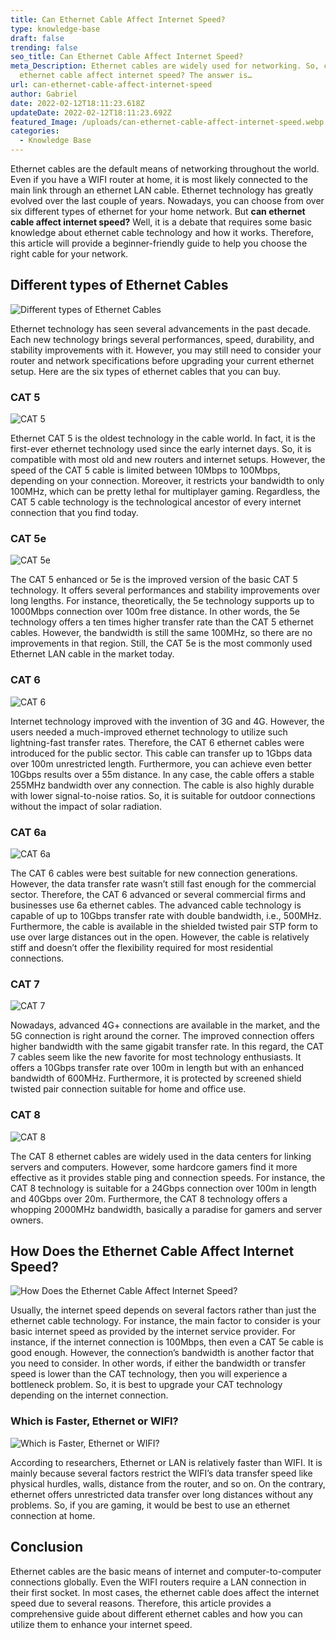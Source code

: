 ```yaml
---
title: Can Ethernet Cable Affect Internet Speed?
type: knowledge-base
draft: false
trending: false
seo_title: Can Ethernet Cable Affect Internet Speed?
meta_Description: Ethernet cables are widely used for networking. So, can
  ethernet cable affect internet speed? The answer is…
url: can-ethernet-cable-affect-internet-speed
author: Gabriel
date: 2022-02-12T18:11:23.618Z
updateDate: 2022-02-12T18:11:23.692Z
featured_Image: /uploads/can-ethernet-cable-affect-internet-speed.webp
categories:
  - Knowledge Base
---
```

Ethernet cables are the default means of networking throughout the world. Even if you have a WIFI router at home, it is most likely connected to the main link through an ethernet LAN cable. Ethernet technology has greatly evolved over the last couple of years. Nowadays, you can choose from over six different types of ethernet for your home network. But **can ethernet cable affect internet speed?** Well, it is a debate that requires some basic knowledge about ethernet cable technology and how it works. Therefore, this article will provide a beginner-friendly guide to help you choose the right cable for your network.

## Different types of Ethernet Cables

![Different types of Ethernet Cables](/uploads/different-types-of-ethernet-cable.webp "Different types of Ethernet Cables")

Ethernet technology has seen several advancements in the past decade. Each new technology brings several performances, speed, durability, and stability improvements with it. However, you may still need to consider your router and network specifications before upgrading your current ethernet setup. Here are the six types of ethernet cables that you can buy.

### CAT 5

![CAT 5](/uploads/cat-5-ethernet-cable.webp "CAT 5")

Ethernet CAT 5 is the oldest technology in the cable world. In fact, it is the first-ever ethernet technology used since the early internet days. So, it is compatible with most old and new routers and internet setups. However, the speed of the CAT 5 cable is limited between 10Mbps to 100Mbps, depending on your connection. Moreover, it restricts your bandwidth to only 100MHz, which can be pretty lethal for multiplayer gaming. Regardless, the CAT 5 cable technology is the technological ancestor of every internet connection that you find today.

### CAT 5e

![CAT 5e](/uploads/cat-5e-ethernet-cable.webp "CAT 5e")

The CAT 5 enhanced or 5e is the improved version of the basic CAT 5 technology. It offers several performances and stability improvements over long lengths. For instance, theoretically, the 5e technology supports up to 1000Mbps connection over 100m free distance. In other words, the 5e technology offers a ten times higher transfer rate than the CAT 5 ethernet cables. However, the bandwidth is still the same 100MHz, so there are no improvements in that region. Still, the CAT 5e is the most commonly used Ethernet LAN cable in the market today.

### CAT 6

![CAT 6](/uploads/cat-6-ethernet-cable.webp "CAT 6")

Internet technology improved with the invention of 3G and 4G. However, the users needed a much-improved ethernet technology to utilize such lightning-fast transfer rates. Therefore, the CAT 6 ethernet cables were introduced for the public sector. This cable can transfer up to 1Gbps data over 100m unrestricted length. Furthermore, you can achieve even better 10Gbps results over a 55m distance. In any case, the cable offers a stable 255MHz bandwidth over any connection. The cable is also highly durable with lower signal-to-noise ratios. So, it is suitable for outdoor connections without the impact of solar radiation.

### CAT 6a

![CAT 6a](/uploads/cat-6a-ethernet-cable.webp "CAT 6a")

The CAT 6 cables were best suitable for new connection generations. However, the data transfer rate wasn’t still fast enough for the commercial sector. Therefore, the CAT 6 advanced or several commercial firms and businesses use 6a ethernet cables. The advanced cable technology is capable of up to 10Gbps transfer rate with double bandwidth, i.e., 500MHz. Furthermore, the cable is available in the shielded twisted pair STP form to use over large distances out in the open. However, the cable is relatively stiff and doesn’t offer the flexibility required for most residential connections. 

### CAT 7

![CAT 7](/uploads/cat-7-ethernet-cable.webp "CAT 7")

Nowadays, advanced 4G+ connections are available in the market, and the 5G connection is right around the corner. The improved connection offers higher bandwidth with the same gigabit transfer rate. In this regard, the CAT 7 cables seem like the new favorite for most technology enthusiasts. It offers a 10Gbps transfer rate over 100m in length but with an enhanced bandwidth of 600MHz. Furthermore, it is protected by screened shield twisted pair connection suitable for home and office use.

### CAT 8

![CAT 8](/uploads/cat-8-ethernet-cable.webp "CAT 8")

The CAT 8 ethernet cables are widely used in the data centers for linking servers and computers. However, some hardcore gamers find it more effective as it provides stable ping and connection speeds. For instance, the CAT 8 technology is suitable for a 24Gbps connection over 100m in length and 40Gbps over 20m. Furthermore, the CAT 8 technology offers a whopping 2000MHz bandwidth, basically a paradise for gamers and server owners.

## How Does the Ethernet Cable Affect Internet Speed?

![How Does the Ethernet Cable Affect Internet Speed?](/uploads/how-does-the-ethernet-cable-affect-internet-speed.webp "How Does the Ethernet Cable Affect Internet Speed?")

Usually, the internet speed depends on several factors rather than just the ethernet cable technology. For instance, the main factor to consider is your basic internet speed as provided by the internet service provider. For instance, if the internet connection is 100Mbps, then even a CAT 5e cable is good enough. However, the connection’s bandwidth is another factor that you need to consider. In other words, if either the bandwidth or transfer speed is lower than the CAT technology, then you will experience a bottleneck problem. So, it is best to upgrade your CAT technology depending on the internet connection.

### Which is Faster, Ethernet or WIFI?

![Which is Faster, Ethernet or WIFI?](/uploads/which-is-faster-ethernet-or-wifi.webp "Which is Faster, Ethernet or WIFI?")

According to researchers, Ethernet or LAN is relatively faster than WIFI. It is mainly because several factors restrict the WIFI’s data transfer speed like physical hurdles, walls, distance from the router, and so on. On the contrary, ethernet offers unrestricted data transfer over long distances without any problems. So, if you are gaming, it would be best to use an ethernet connection at home.

## Conclusion

Ethernet cables are the basic means of internet and computer-to-computer connections globally. Even the WIFI routers require a LAN connection in their first socket. In most cases, the ethernet cable does affect the internet speed due to several reasons. Therefore, this article provides a comprehensive guide about different ethernet cables and how you can utilize them to enhance your internet speed.